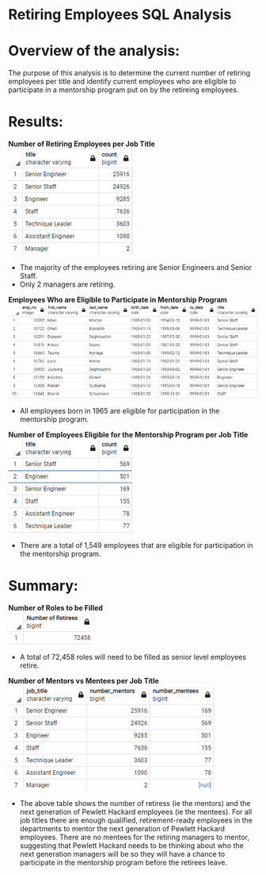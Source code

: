 # Retiring Employees SQL Analysis

# Overview of the analysis: 
 The purpose of this analysis is to determine the current number of retiring employees per title and identify current employees who are eligible to participate in a mentorship program put on by the retireing employees. 
 
# Results:

**Number of Retiring Employees per Job Title**                                                                                                 
![This is an image](https://github.com/nsmeltz/Module_7_Challenge/blob/63fca998e56084fa2dbcb3ba1d701a1ffc5c3839/Data/retiring_titles.png)

  - The majority of the employees retiring are Senior Engineers and Senior Staff.
  - Only 2 managers are retiring. 

**Employees Who are Eligible to Participate in Mentorship Program**                                                               
![Mentorship Program](https://github.com/nsmeltz/Module_7_Challenge/blob/63fca998e56084fa2dbcb3ba1d701a1ffc5c3839/Data/mentorship_eligibilty.png)
 - All employees born in 1965 are eligible for participation in the mentorship program.

**Number of Employees Eligible for the Mentorship Program per Job Title**                                                        
![Mentorship Numbers](https://github.com/nsmeltz/Module_7_Challenge/blob/871c641ebd0889750d5f71c05cffd849a6fb9734/Data/mentorship_titles.png)

  - There are a total of 1,549 employees that are eligible for participation in the mentorship program.
  
# Summary:
**Number of Roles to be Filled**                                                                             
![Retirees](https://github.com/nsmeltz/Module_7_Challenge/blob/02bfaf081b93cb7ea2e000d4fc5a143eb2da6348/Data/number%20of%20retirees.png)
                                                         
   - A total of 72,458 roles will need to be filled as senior level employees retire.
                                         
**Number of Mentors vs Mentees per Job Title**                                                                                                           
  ![Mentors vs Mentees](https://github.com/nsmeltz/Module_7_Challenge/blob/b50c8bbe95ce3128ec2c6e2cddb7e2c95ca5e723/Data/mentors_vs_mentees.png) 
  
  - The above table shows the number of retiress (ie the mentors) and the next generation of Pewlett Hackard employees (ie the mentees). For all job titles there are enough qualified, retirement-ready employees in the departments to mentor the next generation of Pewlett Hackard employees. There are no mentees for the retiring managers to mentor, suggesting that Pewlett Hackard needs to be thinking about who the next generation managers will be so they will have a chance to participate in the mentorship program before the retirees leave. 

